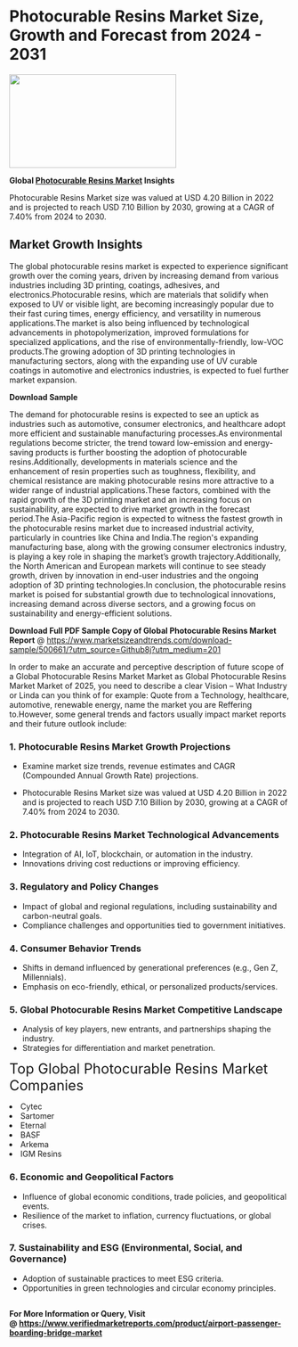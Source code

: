 <H1>Photocurable Resins Market Size, Growth and Forecast from 2024 - 2031</H1><img class="aligncenter size-medium wp-image-584254" src="https://thirdeyenews.in/wp-content/uploads/2024/09/Global-Market-Research-300x168.jpeg" alt="" width="300" height="168" /><p><strong>Global&nbsp;<a href="https://www.marketsizeandtrends.com/download-sample/500661/?utm_source=Github8j?utm_medium=201">Photocurable Resins Market</a> Insights</strong></p><p>Photocurable Resins Market size was valued at USD 4.20 Billion in 2022 and is projected to reach USD 7.10 Billion by 2030, growing at a CAGR of 7.40% from 2024 to 2030.</p><p><h2>Market Growth Insights</h2> <p>The global photocurable resins market is expected to experience significant growth over the coming years, driven by increasing demand from various industries including 3D printing, coatings, adhesives, and electronics.Photocurable resins, which are materials that solidify when exposed to UV or visible light, are becoming increasingly popular due to their fast curing times, energy efficiency, and versatility in numerous applications.The market is also being influenced by technological advancements in photopolymerization, improved formulations for specialized applications, and the rise of environmentally-friendly, low-VOC products.The growing adoption of 3D printing technologies in manufacturing sectors, along with the expanding use of UV curable coatings in automotive and electronics industries, is expected to fuel further market expansion.</p> <p><strong>Download Sample</strong></p> <p>The demand for photocurable resins is expected to see an uptick as industries such as automotive, consumer electronics, and healthcare adopt more efficient and sustainable manufacturing processes.As environmental regulations become stricter, the trend toward low-emission and energy-saving products is further boosting the adoption of photocurable resins.Additionally, developments in materials science and the enhancement of resin properties such as toughness, flexibility, and chemical resistance are making photocurable resins more attractive to a wider range of industrial applications.These factors, combined with the rapid growth of the 3D printing market and an increasing focus on sustainability, are expected to drive market growth in the forecast period.The Asia-Pacific region is expected to witness the fastest growth in the photocurable resins market due to increased industrial activity, particularly in countries like China and India.The region's expanding manufacturing base, along with the growing consumer electronics industry, is playing a key role in shaping the market’s growth trajectory.Additionally, the North American and European markets will continue to see steady growth, driven by innovation in end-user industries and the ongoing adoption of 3D printing technologies.In conclusion, the photocurable resins market is poised for substantial growth due to technological innovations, increasing demand across diverse sectors, and a growing focus on sustainability and energy-efficient solutions.<p><span class=""><strong>Download Full PDF Sample Copy of Global Photocurable Resins Market Report</strong> @ <a href="https://www.marketsizeandtrends.com/download-sample/500661/?utm_source=Github8j?utm_medium=201" target="_blank">https://www.marketsizeandtrends.com/download-sample/500661/?utm_source=Github8j?utm_medium=201</a></span></p><p>In order to make an accurate and perceptive description of future scope of a Global&nbsp;Photocurable Resins Market Market as Global&nbsp;Photocurable Resins Market Market of 2025, you need to describe a clear Vision &ndash; What Industry or Linda can you think of for example: Quote from a Technology, healthcare, automotive, renewable energy, name the market you are Reffering to.However, some general trends and factors usually impact market reports and their future outlook include:</p><h3>1.&nbsp;<strong>Photocurable Resins Market Growth Projections</strong></h3><ul><li>Examine market size trends, revenue estimates and CAGR (Compounded Annual Growth Rate) projections.</li><li><p>Photocurable Resins Market size was valued at USD 4.20 Billion in 2022 and is projected to reach USD 7.10 Billion by 2030, growing at a CAGR of 7.40% from 2024 to 2030.</p></li></ul><h3>2.&nbsp;<strong>Photocurable Resins Market Technological Advancements</strong></h3><ul><li>Integration of AI, IoT, blockchain, or automation in the industry.</li><li>Innovations driving cost reductions or improving efficiency.</li></ul><h3>3.&nbsp;<strong>Regulatory and Policy Changes</strong></h3><ul><li>Impact of global and regional regulations, including sustainability and carbon-neutral goals.</li><li>Compliance challenges and opportunities tied to government initiatives.</li></ul><h3>4.&nbsp;<strong>Consumer Behavior Trends</strong></h3><ul><li>Shifts in demand influenced by generational preferences (e.g., Gen Z, Millennials).</li><li>Emphasis on eco-friendly, ethical, or personalized products/services.</li></ul><h3>5.&nbsp;<strong>Global Photocurable Resins Market Competitive Landscape</strong></h3><ul><li>Analysis of key players, new entrants, and partnerships shaping the industry.</li><li>Strategies for differentiation and market penetration.</li></ul><p data-pm-slice="1 1 []"><span style="color: inherit; font-family: inherit; font-size: 25px;">Top Global Photocurable Resins Market Companies</span></p><div class="" data-test-id=""><p><li>Cytec</li><li> Sartomer</li><li> Eternal</li><li> BASF</li><li> Arkema</li><li> IGM Resins</li></p></div><h3>6.&nbsp;<strong>Economic and Geopolitical Factors</strong></h3><ul><li>Influence of global economic conditions, trade policies, and geopolitical events.</li><li>Resilience of the market to inflation, currency fluctuations, or global crises.</li></ul><h3>7.&nbsp;<strong>Sustainability and ESG (Environmental, Social, and Governance)</strong></h3><ul><li>Adoption of sustainable practices to meet ESG criteria.</li><li>Opportunities in green technologies and circular economy principles.</li></ul><h2><strong style="font-size: 14px;">For More Information or Query, Visit @&nbsp;</strong><a style="background-color: #ffffff; font-size: 14px;" href="https://www.marketsizeandtrends.com/report/photocurable-resins-market/" target="_blank">https://www.verifiedmarketreports.com/product/airport-passenger-boarding-bridge-market</a></h2>